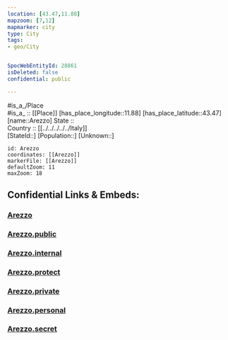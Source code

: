 ```yaml
---
location: [43.47,11.88] 
mapzoom: [7,12] 
mapmarker: city 
type: City
tags:
- geo/City


SpocWebEntityId: 28861
isDeleted: false
confidential: public

---
```

#is_a_/Place  
#is_a_ :: [[Place]] 
[has_place_longitude::11.88] 
[has_place_latitude::43.47] 
[name::Arezzo] 
State ::  
Country :: [[../../../../../Italy]]  
[StateId::] 
[Population::] 
[Unknown::] 


```leaflet
id: Arezzo
coordinates: [[Arezzo]] 
markerFile: [[Arezzo]] 
defaultZoom: 11 
maxZoom: 18
```


## Confidential Links & Embeds: 

### [Arezzo](/_Standards/Earth/Continent/Europe/Europe~South/Italy/regions~Italy/Tuscany/Arezzo.Province/City/Arezzo.md) 

### [Arezzo.public](/_public/Earth/Continent/Europe/Europe~South/Italy/regions~Italy/Tuscany/Arezzo.Province/City/Arezzo.public.md) 

### [Arezzo.internal](/_internal/Earth/Continent/Europe/Europe~South/Italy/regions~Italy/Tuscany/Arezzo.Province/City/Arezzo.internal.md) 

### [Arezzo.protect](/_protect/Earth/Continent/Europe/Europe~South/Italy/regions~Italy/Tuscany/Arezzo.Province/City/Arezzo.protect.md) 

### [Arezzo.private](/_private/Earth/Continent/Europe/Europe~South/Italy/regions~Italy/Tuscany/Arezzo.Province/City/Arezzo.private.md) 

### [Arezzo.personal](/_personal/Earth/Continent/Europe/Europe~South/Italy/regions~Italy/Tuscany/Arezzo.Province/City/Arezzo.personal.md) 

### [Arezzo.secret](/_secret/Earth/Continent/Europe/Europe~South/Italy/regions~Italy/Tuscany/Arezzo.Province/City/Arezzo.secret.md)

